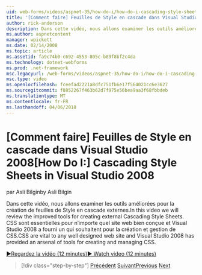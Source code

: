 ```yaml
---
uid: web-forms/videos/aspnet-35/how-do-i/how-do-i-cascading-style-sheets-in-visual-studio-2008
title: '[Comment faire] Feuilles de Style en cascade dans Visual Studio 2008 | Documents Microsoft'
author: rick-anderson
description: Dans cette vidéo, nous allons examiner les outils améliorées pour la création de feuilles de Style en cascade externes. CSS sont essentielles aux 2 de Visual Studio et bien conçue site web...
ms.author: aspnetcontent
manager: wpickett
ms.date: 02/14/2008
ms.topic: article
ms.assetid: fa9c74b0-c692-4553-805c-b89f8bf2c4da
ms.technology: dotnet-webforms
ms.prod: .net-framework
msc.legacyurl: /web-forms/videos/aspnet-35/how-do-i/how-do-i-cascading-style-sheets-in-visual-studio-2008
msc.type: video
ms.openlocfilehash: fceefad2221a8dfc751fb6e17f564021cc6e3627
ms.sourcegitcommit: f8852267f463b62d7f975e56bea9aa3f68fbbdeb
ms.translationtype: MT
ms.contentlocale: fr-FR
ms.lasthandoff: 04/06/2018
---
```

<a name="how-do-i-cascading-style-sheets-in-visual-studio-2008"></a><span data-ttu-id="a7b7b-104">[Comment faire] Feuilles de Style en cascade dans Visual Studio 2008</span><span class="sxs-lookup"><span data-stu-id="a7b7b-104">[How Do I:] Cascading Style Sheets in Visual Studio 2008</span></span>
====================
<span data-ttu-id="a7b7b-105">par Asli Bilgin</span><span class="sxs-lookup"><span data-stu-id="a7b7b-105">by Asli Bilgin</span></span>

<span data-ttu-id="a7b7b-106">Dans cette vidéo, nous allons examiner les outils améliorées pour la création de feuilles de Style en cascade externes.</span><span class="sxs-lookup"><span data-stu-id="a7b7b-106">In this video we will review the improved tools for creating external Cascading Style Sheets.</span></span> <span data-ttu-id="a7b7b-107">CSS sont essentielles pour n’importe quel site web bien conçue et Visual Studio 2008 a fourni un qui souhaitent pour la création et gestion de CSS.</span><span class="sxs-lookup"><span data-stu-id="a7b7b-107">CSS are vital to any well designed web site and Visual Studio 2008 has provided an arsenal of tools for creating and managing CSS.</span></span>

[<span data-ttu-id="a7b7b-108">&#9654;Regardez la vidéo (12 minutes)</span><span class="sxs-lookup"><span data-stu-id="a7b7b-108">&#9654; Watch video (12 minutes)</span></span>](https://channel9.msdn.com/Blogs/ASP-NET-Site-Videos/how-do-i-cascading-style-sheets-in-visual-studio-2008)

> [!div class="step-by-step"]
> <span data-ttu-id="a7b7b-109">[Précédent](how-do-i-create-nested-master-page-in-visual-studio-2008.md)
> [Suivant](how-do-i-working-with-visual-studio-2008-net-framework.md)</span><span class="sxs-lookup"><span data-stu-id="a7b7b-109">[Previous](how-do-i-create-nested-master-page-in-visual-studio-2008.md)
[Next](how-do-i-working-with-visual-studio-2008-net-framework.md)</span></span>
